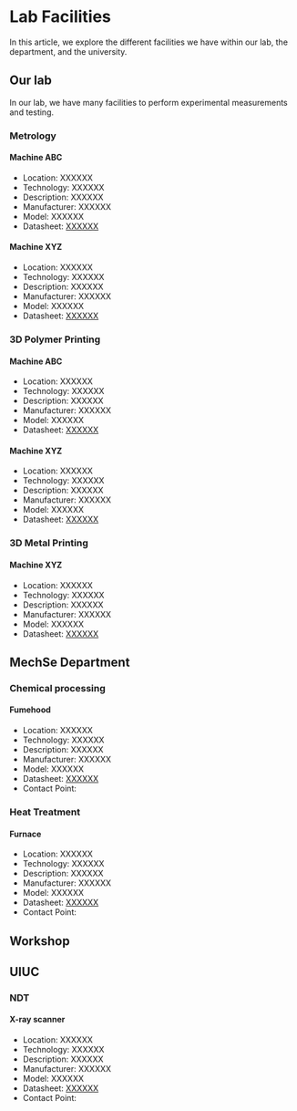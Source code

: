# Lab Facilities
In this article, we explore the different facilities we have within our lab, the department, and the university.

## Our lab
In our lab, we have many facilities to perform experimental measurements and testing.

### Metrology
#### Machine ABC
* Location: XXXXXX
* Technology: XXXXXX
* Description: XXXXXX
* Manufacturer: XXXXXX
* Model: XXXXXX
* Datasheet: [XXXXXX](XXXXXX)

#### Machine XYZ
* Location: XXXXXX
* Technology: XXXXXX
* Description: XXXXXX
* Manufacturer: XXXXXX
* Model: XXXXXX
* Datasheet: [XXXXXX](XXXXXX)

### 3D Polymer Printing
#### Machine ABC
* Location: XXXXXX
* Technology: XXXXXX
* Description: XXXXXX
* Manufacturer: XXXXXX
* Model: XXXXXX
* Datasheet: [XXXXXX](XXXXXX)

#### Machine XYZ
* Location: XXXXXX
* Technology: XXXXXX
* Description: XXXXXX
* Manufacturer: XXXXXX
* Model: XXXXXX
* Datasheet: [XXXXXX](XXXXXX)

### 3D Metal Printing
#### Machine XYZ
* Location: XXXXXX
* Technology: XXXXXX
* Description: XXXXXX
* Manufacturer: XXXXXX
* Model: XXXXXX
* Datasheet: [XXXXXX](XXXXXX)

## MechSe Department
### Chemical processing
#### Fumehood
* Location: XXXXXX
* Technology: XXXXXX
* Description: XXXXXX
* Manufacturer: XXXXXX
* Model: XXXXXX
* Datasheet: [XXXXXX](XXXXXX)
* Contact Point: 

### Heat Treatment
#### Furnace
* Location: XXXXXX
* Technology: XXXXXX
* Description: XXXXXX
* Manufacturer: XXXXXX
* Model: XXXXXX
* Datasheet: [XXXXXX](XXXXXX)
* Contact Point:
  
## Workshop


## UIUC
### NDT
#### X-ray scanner
* Location: XXXXXX
* Technology: XXXXXX
* Description: XXXXXX
* Manufacturer: XXXXXX
* Model: XXXXXX
* Datasheet: [XXXXXX](XXXXXX)
* Contact Point: 
